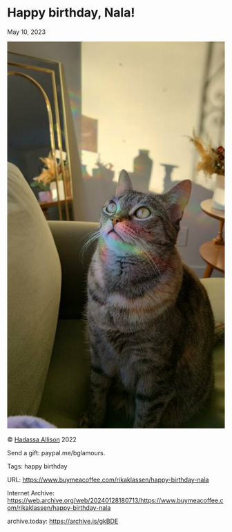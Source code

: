 # Happy birthday, Nala!
May 10, 2023 

![image](https://raw.githubusercontent.com/rikaklassen/Buy-Me-A-Coffee/main/media/576716a00cf4b94067e7de0d23364c03.jpg)

© [Hadassa Allison](https://twitter.com/biancaglamour69/status/1524066684419461120) 2022

Send a gift: paypal.me/bglamours.

Tags: happy birthday

URL: https://www.buymeacoffee.com/rikaklassen/happy-birthday-nala

Internet Archive: https://web.archive.org/web/20240128180713/https://www.buymeacoffee.com/rikaklassen/happy-birthday-nala

archive.today: https://archive.is/gkBDE

